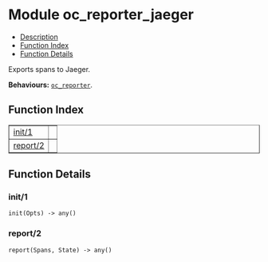 

# Module oc_reporter_jaeger #
* [Description](#description)
* [Function Index](#index)
* [Function Details](#functions)

Exports spans to Jaeger.

__Behaviours:__ [`oc_reporter`](oc_reporter.md).

<a name="index"></a>

## Function Index ##


<table width="100%" border="1" cellspacing="0" cellpadding="2" summary="function index"><tr><td valign="top"><a href="#init-1">init/1</a></td><td></td></tr><tr><td valign="top"><a href="#report-2">report/2</a></td><td></td></tr></table>


<a name="functions"></a>

## Function Details ##

<a name="init-1"></a>

### init/1 ###

`init(Opts) -> any()`

<a name="report-2"></a>

### report/2 ###

`report(Spans, State) -> any()`

